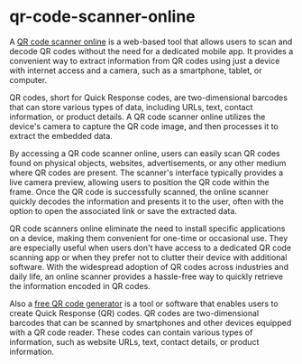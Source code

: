 # qr-code-scanner-online

A [QR code scanner online](https://www.qr-code-scanner-online.com/) is a web-based tool that allows users to scan and decode QR codes without the need for a dedicated mobile app. It provides a convenient way to extract information from QR codes using just a device with internet access and a camera, such as a smartphone, tablet, or computer.

QR codes, short for Quick Response codes, are two-dimensional barcodes that can store various types of data, including URLs, text, contact information, or product details. A QR code scanner online utilizes the device's camera to capture the QR code image, and then processes it to extract the embedded data.

By accessing a QR code scanner online, users can easily scan QR codes found on physical objects, websites, advertisements, or any other medium where QR codes are present. The scanner's interface typically provides a live camera preview, allowing users to position the QR code within the frame. Once the QR code is successfully scanned, the online scanner quickly decodes the information and presents it to the user, often with the option to open the associated link or save the extracted data.

QR code scanners online eliminate the need to install specific applications on a device, making them convenient for one-time or occasional use. They are especially useful when users don't have access to a dedicated QR code scanning app or when they prefer not to clutter their device with additional software. With the widespread adoption of QR codes across industries and daily life, an online scanner provides a hassle-free way to quickly retrieve the information encoded in QR codes.

Also a [free QR code generator](https://www.qr-code-scanner-online.com/qr-code-generator-free.php) is a tool or software that enables users to create Quick Response (QR) codes. QR codes are two-dimensional barcodes that can be scanned by smartphones and other devices equipped with a QR code reader. These codes can contain various types of information, such as website URLs, text, contact details, or product information.
